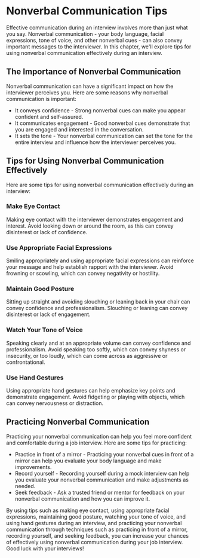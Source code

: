 Nonverbal Communication Tips
=======================================================================================

Effective communication during an interview involves more than just what you say. Nonverbal communication - your body language, facial expressions, tone of voice, and other nonverbal cues - can also convey important messages to the interviewer. In this chapter, we'll explore tips for using nonverbal communication effectively during an interview.

The Importance of Nonverbal Communication
-----------------------------------------

Nonverbal communication can have a significant impact on how the interviewer perceives you. Here are some reasons why nonverbal communication is important:

* It conveys confidence - Strong nonverbal cues can make you appear confident and self-assured.
* It communicates engagement - Good nonverbal cues demonstrate that you are engaged and interested in the conversation.
* It sets the tone - Your nonverbal communication can set the tone for the entire interview and influence how the interviewer perceives you.

Tips for Using Nonverbal Communication Effectively
--------------------------------------------------

Here are some tips for using nonverbal communication effectively during an interview:

### Make Eye Contact

Making eye contact with the interviewer demonstrates engagement and interest. Avoid looking down or around the room, as this can convey disinterest or lack of confidence.

### Use Appropriate Facial Expressions

Smiling appropriately and using appropriate facial expressions can reinforce your message and help establish rapport with the interviewer. Avoid frowning or scowling, which can convey negativity or hostility.

### Maintain Good Posture

Sitting up straight and avoiding slouching or leaning back in your chair can convey confidence and professionalism. Slouching or leaning can convey disinterest or lack of engagement.

### Watch Your Tone of Voice

Speaking clearly and at an appropriate volume can convey confidence and professionalism. Avoid speaking too softly, which can convey shyness or insecurity, or too loudly, which can come across as aggressive or confrontational.

### Use Hand Gestures

Using appropriate hand gestures can help emphasize key points and demonstrate engagement. Avoid fidgeting or playing with objects, which can convey nervousness or distraction.

Practicing Nonverbal Communication
----------------------------------

Practicing your nonverbal communication can help you feel more confident and comfortable during a job interview. Here are some tips for practicing:

* Practice in front of a mirror - Practicing your nonverbal cues in front of a mirror can help you evaluate your body language and make improvements.
* Record yourself - Recording yourself during a mock interview can help you evaluate your nonverbal communication and make adjustments as needed.
* Seek feedback - Ask a trusted friend or mentor for feedback on your nonverbal communication and how you can improve it.

By using tips such as making eye contact, using appropriate facial expressions, maintaining good posture, watching your tone of voice, and using hand gestures during an interview, and practicing your nonverbal communication through techniques such as practicing in front of a mirror, recording yourself, and seeking feedback, you can increase your chances of effectively using nonverbal communication during your job interview. Good luck with your interviews!
